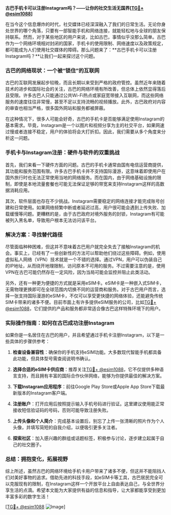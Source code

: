 **古巴手机卡可以注册Instagram吗？——让你的社交生活无国界[[TG💪+ @esim1088](https://t.me/s/esim1088)]**

在当今这个信息爆炸的时代，社交媒体已经深深融入了我们的日常生活。无论你身处世界的哪个角落，只要有一部智能手机和网络连接，就能轻松地与全球的朋友保持联系。然而，对于某些地区的用户来说，比如古巴，事情似乎没那么简单。古巴作为一个网络环境相对封闭的国家，手机卡的使用限制、网络速度以及政策规定，都可能成为人们使用社交媒体的障碍。那么问题来了：**古巴手机卡可以注册Instagram吗？**让我们一起来探讨这个问题。

### 古巴的网络现状：一个被“锁住”的互联网

古巴的互联网发展起步较晚，而且长期以来受到严格的政府管控。虽然近年来随着技术的进步和国际社会的关注，古巴的网络环境有所改善，但总体上依然显得落后且受限。许多古巴人只能通过公共Wi-Fi热点或家庭宽带接入互联网，而这些网络服务的速度往往非常慢，甚至不足以支持流畅的视频播放。此外，古巴政府对内容的审查也相当严格，很多国外网站和服务都被屏蔽。

在这种情况下，很多人可能会好奇，古巴的手机卡是否能够满足使用Instagram的基本需求。毕竟，Instagram是一个以图片和视频分享为主的社交平台，如果网速过慢或者连接不稳定，用户的体验将会大打折扣。因此，我们需要从多个角度来分析这一问题。

### 手机卡与Instagram注册：硬件与软件的双重挑战

首先，我们来看一下硬件方面的问题。古巴的手机卡通常由国有电信运营商提供，其功能和服务范围有限。许多古巴手机卡并不支持国际漫游，这意味着即使用户在国外旅行时也无法正常使用当地的网络服务。而在国内，由于网络基础设施的限制，即使是本地流量套餐也可能无法保证足够的带宽来支持Instagram这样的高数据消耗应用。

其次，软件层面也存在不少挑战。Instagram需要稳定的网络连接才能完成账号创建和日常使用。如果网络频繁中断或者延迟过高，用户很可能会遇到上传失败、加载缓慢等问题。更糟糕的是，由于古巴政府对境外服务的封锁，Instagram有可能被列入黑名单，导致用户根本无法访问该平台。

### 解决方案：寻找替代路径

尽管面临种种困难，但这并不意味着古巴用户就完全失去了接触Instagram的机会。事实上，已经有了一些创新性的方法可以帮助他们绕过这些障碍。例如，使用虚拟私人网络（VPN）技术就是一个不错的选择。通过VPN，用户可以伪装自己的IP地址，从而绕开地理限制，访问原本不可用的服务。不过需要注意的是，使用VPN在古巴可能仍然存在一定风险，因为当局可能会监控并阻止此类活动。

另外，还有一种更为便捷的方式就是采用eSIM卡。eSIM卡是一种嵌入式SIM卡，无需物理更换即可在全球范围内切换不同的运营商和服务。对于古巴用户而言，选择一张支持国际漫游的eSIM卡，不仅可以享受更快捷的网络体验，还能避免传统SIM卡带来的诸多不便。目前市面上有许多提供eSIM服务的公司，比如[TG💪+ @esim1088](https://t.me/s/esim1088)，它们提供的产品和服务都非常适合像古巴这样特殊环境下的用户。

### 实际操作指南：如何在古巴成功注册Instagram

如果你是一名居住在古巴的用户，并且希望通过手机卡注册Instagram，以下是一些具体的步骤供参考：

1. **检查设备兼容性**：确保你的手机支持eSIM功能。大多数现代智能手机都具备此功能，但具体型号需查阅说明书确认。
   
2. **选择合适的eSIM卡供应商**：推荐关注[TG💪+ @esim1088](https://t.me/s/esim1088)，它不仅提供多种语言支持，而且拥有丰富的国际合作伙伴网络，能够为你提供最佳的解决方案。

3. **下载Instagram应用程序**：前往Google Play Store或Apple App Store下载最新版本的Instagram客户端。

4. **注册账户**：打开应用后按照提示输入手机号码进行验证。这里建议使用能正常接收短信验证码的号码，否则可能导致注册失败。

5. **上传头像和个人简介**：完成基本设置后，别忘了上传一张清晰的照片作为个人头像，并填写简短的自我介绍，以便吸引更多关注者。

6. **探索社区**：加入感兴趣的群组或话题标签，积极参与讨论，逐步建立起属于自己的社交圈子。

### 总结：拥抱变化，拓展视野

综上所述，虽然古巴的网络环境给手机卡用户带来了诸多不便，但这并不能阻挡人们对美好事物的追求。借助先进的科技手段，如eSIM卡等工具，古巴居民完全可以克服现有的限制，在Instagram这样一个开放平台上自由表达自己，与全世界分享生活的点滴。希望本文能为大家提供有益的信息和指导，让大家都能享受到更加丰富多彩的数字生活！

[[TG💪+ @esim1088](https://t.me/s/esim1088) ![Image](https://i.postimg.cc/4NQfJmqS/Snipaste-2025-05-13-00-14-12.png)]